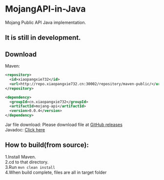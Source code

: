 # MojangAPI-in-Java
Mojang Public API Java implementation.  
<h2>It is still in development.</h2>
    
## Download
Maven:
```xml
<repository>
  <id>xiaopangxie732</id>
  <url>http://repo.xiaopangxie732.cn:30002/repository/maven-public/</url>
</repository>
```
```xml
<dependency>
  <groupId>cn.xiaopangxie732</groupId>
  <artifactId>mojang-api</artifactId>
  <version>0.0.4</version>
</dependency>
```
  
Jar file download: Please download file at [GitHub releases](https://github.com/XiaoPangxie732/MojangAPI-in-Java/releases/latest)  
Javadoc: [Click here](https://maxpixel.cn:20443/xiaopangxie732/javadoc/mojang-api/0.0.4/)
## How to build(from source):      
1.Install Maven.  
2.cd to that directory.  
3.Run <code>mvn clean install</code>  
4.When build complete, files are all in target folder
